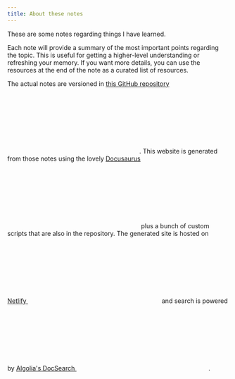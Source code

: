 ```yaml
---
title: About these notes
---
```


These are some notes regarding things I have learned. 

Each note will provide a summary of the most important points regarding the topic. This is useful for getting a higher-level understanding or refreshing your memory. If you want more details, you can use the resources at the end of the note as a curated list of resources.

The actual notes are versioned in <a href="https://github.com/mistermicheels/learning-notes" target="_blank" rel="nofollow noopener noreferrer">this GitHub repository <svg class="embedded-fa-icon"><use href="#external-link-alt"></use></svg></a>. This website is generated from those notes using the lovely <a href="https://v2.docusaurus.io/" target="_blank" rel="nofollow noopener noreferrer">Docusaurus <svg class="embedded-fa-icon"><use href="#external-link-alt"></use></svg></a> plus a bunch of custom scripts that are also in the repository. The generated site is hosted on <a href="https://www.netlify.com/" target="_blank" rel="nofollow noopener noreferrer">Netlify <svg class="embedded-fa-icon"><use href="#external-link-alt"></use></svg></a> and search is powered by <a href="https://docsearch.algolia.com/" target="_blank" rel="nofollow noopener noreferrer">Algolia's DocSearch <svg class="embedded-fa-icon"><use href="#external-link-alt"></use></svg></a>.
